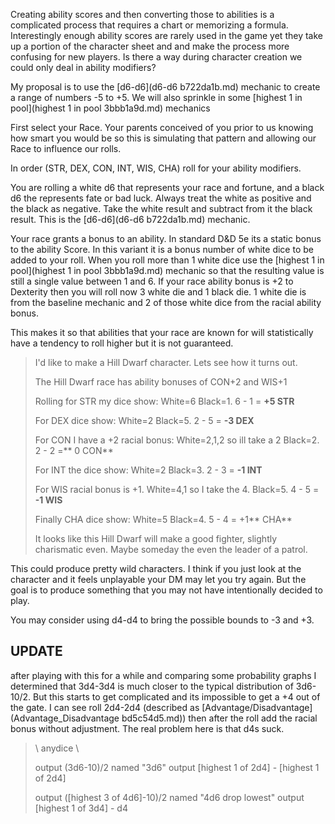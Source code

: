 Creating ability scores and then converting those to abilities is a complicated process that requires a chart or memorizing a formula. Interestingly enough ability scores are rarely used in the game yet they take up a portion of the character sheet and and make the process more confusing for new players. Is there a way during character creation we could only deal in ability modifiers?

My proposal is to use the [d6-d6](d6-d6 b722da1b.md) mechanic to create a range of numbers -5 to +5. We will also sprinkle in some [highest 1 in pool](highest 1 in pool 3bbb1a9d.md) mechanics

First select your Race. Your parents conceived of you prior to us knowing how smart you would be so this is simulating that pattern and allowing our Race to influence our rolls. 

In order (STR, DEX, CON, INT, WIS, CHA) roll for your ability modifiers.

You are rolling a white d6 that represents your race and fortune, and a black d6 the represents fate or bad luck. Always treat the white as positive and the black as negative. Take the white result and subtract from it the black result. This is the [d6-d6](d6-d6 b722da1b.md) mechanic.

Your race grants a bonus to an ability. In standard D&D 5e its a static bonus to the ability Score. In this variant it is a bonus number of white dice to be added to your roll. When you roll more than 1 white dice use the [highest 1 in pool](highest 1 in pool 3bbb1a9d.md) mechanic so that the resulting value is still a single value between 1 and 6. If your race ability bonus is +2 to Dexterity then you will roll now 3 white die and 1 black die. 1 white die is from the baseline mechanic and 2 of those white dice from the racial ability bonus.

This makes it so that abilities that your race are known for will statistically have a tendency to roll higher but it is not guaranteed. 

> I'd like to make a Hill Dwarf character. Lets see how it turns out. 
>
> The Hill Dwarf race has ability bonuses of CON+2 and WIS+1
>
> Rolling for STR my dice show: White=6 Black=1. 6 - 1 = **+5 STR**
>
> For DEX dice show: White=2 Black=5. 2 - 5 = **-3 DEX**
>
> For CON I have a +2 racial bonus: White=2,1,2 so ill take a 2 Black=2. 2 - 2 =** 0 CON**
>
> For INT the dice show: White=2 Black=3. 2 - 3 = **-1 INT**
>
> For WIS racial bonus is +1. White=4,1 so I take the 4. Black=5. 4 - 5 = **-1 WIS**
>
> Finally CHA dice show: White=5 Black=4. 5 - 4 = +1** CHA** 
>
> It looks like this Hill Dwarf will make a good fighter, slightly charismatic even. Maybe someday the even the leader of a patrol. 

This could produce pretty wild characters. I think if you just look at the character and it feels unplayable your DM may let you try again. But the goal is to produce something that you may not have intentionally decided to play. 

You may consider using d4-d4 to bring the possible bounds to -3 and +3. 

## UPDATE

after playing with this for a while and comparing some probability graphs I determined that 3d4-3d4 is much closer to the typical distribution of 3d6-10/2. But this starts to get complicated and its impossible to get a +4 out of the gate. I can see roll 2d4-2d4 (described as [Advantage/Disadvantage](Advantage_Disadvantage bd5c54d5.md)) then after the roll add the racial bonus without adjustment. The real problem here is that d4s suck. 

> \\ anydice \\
>
> output (3d6-10)/2 named "3d6" output \[highest 1 of 2d4\] - \[highest 1 of 2d4\]
>
> output (\[highest 3 of 4d6\]-10)/2 named "4d6 drop lowest"
> output \[highest 1 of 3d4\] - d4